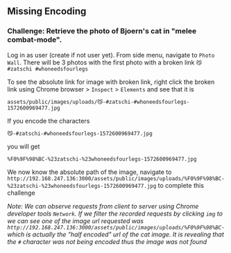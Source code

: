 ## Missing Encoding
### Challenge: Retrieve the photo of Bjoern's cat in "melee combat-mode".

Log in as user (create if not user yet). From side menu, navigate to `Photo Wall`. There will be 3 photos with the first photo with a broken link `😼 #zatschi #whoneedsfourlegs`

To see the absolute link for image with broken link, right click the broken link using Chrome browser > `Inspect` > `Elements` and see that it is 

```
assets/public/images/uploads/😼-#zatschi-#whoneedsfourlegs-1572600969477.jpg
```

If you encode the characters 
```
😼-#zatschi-#whoneedsfourlegs-1572600969477.jpg
```

you will get 
```
%F0%9F%98%BC-%23zatschi-%23whoneedsfourlegs-1572600969477.jpg
```

We now know the absolute path of the image, navigate to `http://192.168.247.136:3000/assets/public/images/uploads/%F0%9F%98%BC-%23zatschi-%23whoneedsfourlegs-1572600969477.jpg` to complete this challenge

_Note: We can observe requests from client to server using Chrome developer tools `Network`. If we filter the recorded requests by clicking `img` to we can see one of the image url requested was `http://192.168.247.136:3000/assets/public/images/uploads/%F0%9F%98%BC-` which is actually the "half encoded" url of the cat image. It is revealing that the `#` character was not being encoded thus the image was not found_